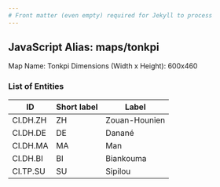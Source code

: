 ```yaml
---
# Front matter (even empty) required for Jekyll to process
---
```


## JavaScript Alias: maps/tonkpi

Map Name: Tonkpi
Dimensions (Width x Height): 600x460

### List of Entities

ID | Short label | Label
---|---|---|
CI.DH.ZH|ZH|Zouan-Hounien
CI.DH.DE|DE|Danané
CI.DH.MA|MA|Man
CI.DH.BI|BI|Biankouma
CI.TP.SU|SU|Sipilou
